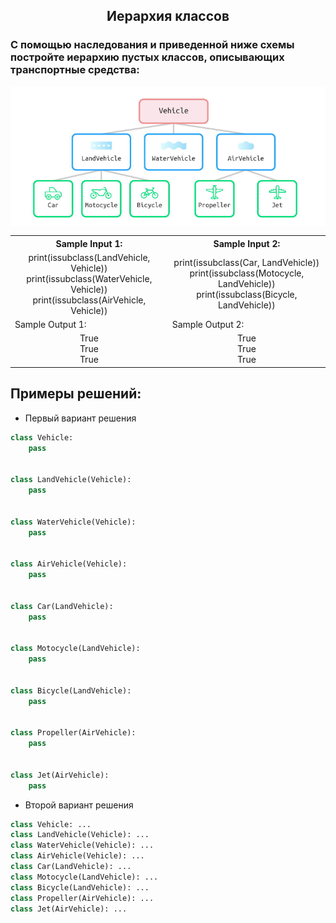 <h2 style="text-align:center">Иерархия классов</h2>

### С помощью наследования и приведенной ниже схемы постройте иерархию пустых классов, описывающих транспортные средства:
<div>
<img align="center" src="https://github.com/kolesnikovvitaliy/pokolenie_python_oop/blob/main/7_Наследование_и_полиморфизм/7_1_Наследование_Часть_1/7_1_23_Иерархия_классов/img/task.png" title="Git" **alt="Git">
​</div>

<table align="center">
  <tbody>
    <tr>
      <th>Sample Input 1: </th>
      <th>Sample Input 2: </th>
    </tr>
    <tr>
      <td align="center">print(issubclass(LandVehicle, Vehicle))<br>
                        print(issubclass(WaterVehicle, Vehicle))<br>
                        print(issubclass(AirVehicle, Vehicle))<br></td>
      <td align="center">print(issubclass(Car, LandVehicle))<br>
                          print(issubclass(Motocycle, LandVehicle))<br>
                          print(issubclass(Bicycle, LandVehicle))<br></td>
    </tr>
    <tr>
      <td>Sample Output 1:</td>
      <td>Sample Output 2:</td>
      </tr>
    <tr>
      <td align="center">
                        True<br>
                        True<br>
                        True<br>
      </td>
      <td align="center">
                        True<br>
                        True<br>
                        True<br>
      </td>
    </tr>
  </tbody>
</table>



## Примеры решений:
* Первый вариант решения
```python
class Vehicle:
    pass


class LandVehicle(Vehicle):
    pass


class WaterVehicle(Vehicle):
    pass


class AirVehicle(Vehicle):
    pass


class Car(LandVehicle):
    pass


class Motocycle(LandVehicle):
    pass


class Bicycle(LandVehicle):
    pass


class Propeller(AirVehicle):
    pass


class Jet(AirVehicle):
    pass
```
* Второй вариант решения

```python
class Vehicle: ...
class LandVehicle(Vehicle): ...
class WaterVehicle(Vehicle): ...   
class AirVehicle(Vehicle): ...    
class Car(LandVehicle): ...    
class Motocycle(LandVehicle): ...    
class Bicycle(LandVehicle): ...    
class Propeller(AirVehicle): ...    
class Jet(AirVehicle): ...

```


